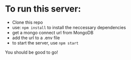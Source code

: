 # To run this server:

 - Clone this repo
 - use: `npm install` to install the neccessary dependencies
 - get a mongo connect url from MongoDB
 - add the url to a .env file
 - to start the server, use `npm start`

You should be good to go!

  